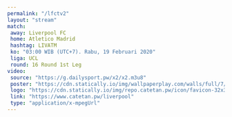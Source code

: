 ```yaml
---
permalink: "/lfctv2"
layout: "stream"
match:
 away: Liverpool FC
 home: Atletico Madrid
 hashtag: LIVATM
 ko: "03:00 WIB (UTC+7). Rabu, 19 Februari 2020"
 liga: UCL
 round: 16 Round 1st Leg
video:
 source: "https://g.dailysport.pw/x2/x2.m3u8"
 poster: "https://cdn.statically.io/img/wallpaperplay.com/walls/full/7/1/1/324254.jpg?w=720&quality=60&format=webp"
 logo: "https://cdn.statically.io/img/repo.catetan.pw/icon/favicon-32x32.png"
 link: "https://www.catetan.pw/liverpool"
 type: "application/x-mpegUrl"
---
```

